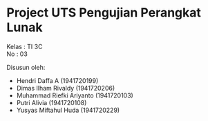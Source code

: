 # Project UTS Pengujian Perangkat Lunak <br />
Kelas : TI 3C <br />
No    : 03

Disusun oleh: <br />
- Hendri Daffa A (1941720199) <br />
- Dimas Ilham Rivaldy (1941720206) <br />
- Muhammad Riefki Ariyanto (1941720103) <br />
- Putri Alivia (1941720108) <br />
- Yusyas Miftahul Huda (1941720229) <br />
